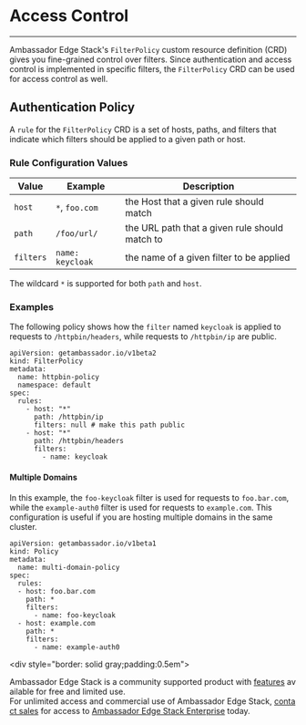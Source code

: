# Access Control
---
Ambassador Edge Stack's `FilterPolicy` custom resource definition (CRD) gives you fine-grained control over filters. Since authentication and access control is implemented in specific filters, the `FilterPolicy` CRD can be used for access control as well.



## Authentication Policy 
A `rule` for the `FilterPolicy` CRD is a set of hosts, paths, and filters that indicate which filters should be applied to a given path or host.

### Rule Configuration Values
| Value     | Example    | Description |
| -----     | -------    | -----------                  |
| `host`    | `*`, `foo.com` | the Host that a given rule should match |
| `path`    | `/foo/url/`    | the URL path that a given rule should match to |
| `filters`  | `name: keycloak`       | the name of a given filter to be applied|

The wildcard `*` is supported for both `path` and `host`.

### Examples
The following policy shows how the `filter` named `keycloak` is applied to requests to `/httpbin/headers`, while requests to `/httpbin/ip` are public.

```
apiVersion: getambassador.io/v1beta2
kind: FilterPolicy
metadata:
  name: httpbin-policy
  namespace: default
spec:
  rules:
    - host: "*"
      path: /httpbin/ip
      filters: null # make this path public
    - host: "*"
      path: /httpbin/headers
      filters:
        - name: keycloak
```

#### Multiple Domains

In this example, the `foo-keycloak` filter is used for requests to `foo.bar.com`, while the `example-auth0` filter is used for requests to `example.com`. This configuration is useful if you are hosting multiple domains in the same cluster.

```
apiVersion: getambassador.io/v1beta1
kind: Policy
metadata:
  name: multi-domain-policy
spec:
  rules:
  - host: foo.bar.com
    path: *
    filters:
      - name: foo-keycloak
  - host: example.com
    path: *
    filters:
      - name: example-auth0
```

<div style="border: solid gray;padding:0.5em">

Ambassador Edge Stack is a community supported product with [features](getambassador.io/features) available for free and limited use. For unlimited access and commercial use of Ambassador Edge Stack, [contact sales](https:/www.getambassador.io/contact) for access to [Ambassador Edge Stack Enterprise](/user-guide/ambassador-edge-stack-enterprise) today.

</div>
